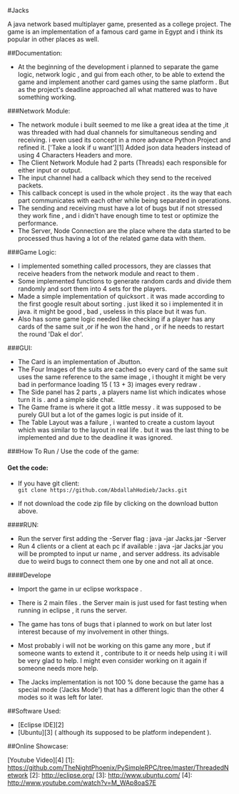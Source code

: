#Jacks

A java network based multiplayer game, presented as a college project.
The game is an implementation of a famous card game in Egypt and i think its popular in other places as well.


##Documentation:

* At the beginning of the development i planned to separate the game logic, network logic , and gui from each other, to be able 
to extend the game and implement another card games using the same platform . 
But as the project's deadline approached all what mattered was to have something working. 

###Network Module:
* The network module i built seemed to me like a great idea at the time ,it was threaded with had dual channels for simultaneous sending and receiving. i even used its concept in a more advance Python Project and refined it. ['Take a look if u want'][1]
  Added json data headers instead of using 4 Characters Headers and more.
* The Client Network Module had 2 parts (Threads) each responsible for either input or output.
* The input channel had a callback which they send to the received packets.
* This callback concept is used in the whole project . its the way that each part communicates with each other while being separated in operations.
* The sending and receiving must have a lot of bugs but if not stressed they work fine , and i didn't have enough time to test or optimize the performance.
* The Server, Node Connection  are the place where the data started to be processed thus having a lot of the related game data with them.

###Game Logic:
* I implemented something called processors, they are classes that receive headers from the network module and react to them . 
* Some implemented functions to generate random cards and divide them randomly and sort them into 4 sets for the players.
* Made a simple implementation of quicksort . it was made according to the first google result about sorting . just liked it so i implemented it in java. it might be good , bad , useless in this place but it was fun.
* Also has some game logic needed like checking if a player has any cards of the same suit ,or if he won the hand , or if he needs to restart the round 'Dak el dor'.

###GUI:
* The Card is an implementation of Jbutton.
* The Four Images of the suits are cached so every card of the same suit uses the same reference to the same image , i thought it might be very bad in performance loading 15 ( 13 + 3) images every redraw .
* The Side panel has 2 parts , a players name list which indicates whose turn it is . and a simple side chat.
* The Game frame  is where it got a little messy . it was supposed to be purely GUI but a lot of the games logic is put inside of it.
* The Table Layout was a failure , i  wanted to create a custom layout which was similar to the layout in real life . but it was the last thing to be implemented and due to the deadline it was ignored.

###How To Run / Use the code of the game:

#### Get the code:

- If you have git client:  
```git clone https://github.com/AbdallahHodieb/Jacks.git```

- If not download the code zip file by clicking on the download button above.

####RUN:
* Run the server first adding the -Server flag :  java -jar Jacks.jar -Server
* Run 4 clients or a client at each pc if available : java -jar Jacks.jar
  you will be prompted to input ur name , and server address.
  its advisable due to weird bugs to connect them one by one and not all at once.

####Develope
* Import the game in ur eclipse workspace .
* There is 2 main files . the Server main is just used for fast testing when running in eclipse , it runs the server.



* The game has tons of bugs that i planned to work on but later lost interest because of my involvement in other things.
* Most probably i will not be working on this game any more , but if someone wants to extend it , contribute to it or needs help using it i will be very glad to help. I might even consider working on it again if someone needs more help.
* The Jacks implementation is not 100 % done because the game has a special mode ('Jacks Mode') that has a different logic than the other 4 modes so it was left for later.
  
  
##Software Used:

* [Eclipse IDE][2]
* [Ubuntu][3] ( although its supposed to be platform independent ).


##Online Showcase:

[Youtube Video][4]
  [1]: https://github.com/TheNightPhoenix/PySimpleRPC/tree/master/ThreadedNetwork
  [2]: http://eclipse.org/
  [3]: http://www.ubuntu.com/
  [4]: http://www.youtube.com/watch?v=M_WAp8oaS7E

